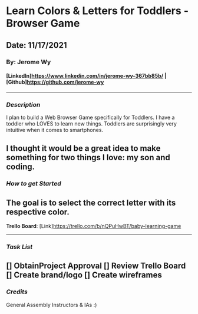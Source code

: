 # Learn Colors & Letters for Toddlers - Browser Game
## Date: 11/17/2021
### By: Jerome Wy
#### [LinkedIn]https://www.linkedin.com/in/jerome-wy-367bb85b/ | [Github]https://github.com/jerome-wy
---
### ***Description***

I plan to build a Web Browser Game specifically for Toddlers. I have a toddler who LOVES to learn new things. Toddlers are surprisingly very intuitive when it comes to smartphones.

I thought it would be a great idea to make something for two things I love: my son and coding.
---
### ***How to get Started***

The goal is to select the correct letter with its respective color.
---
**Trello Board**:
[Link]https://trello.com/b/nQPuHwBT/baby-learning-game

---
### ***Task List***

[] ObtainProject Approval
[] Review Trello Board
[] Create brand/logo
[] Create wireframes
---

### ***Credits***

General Assembly Instructors & IAs :)
